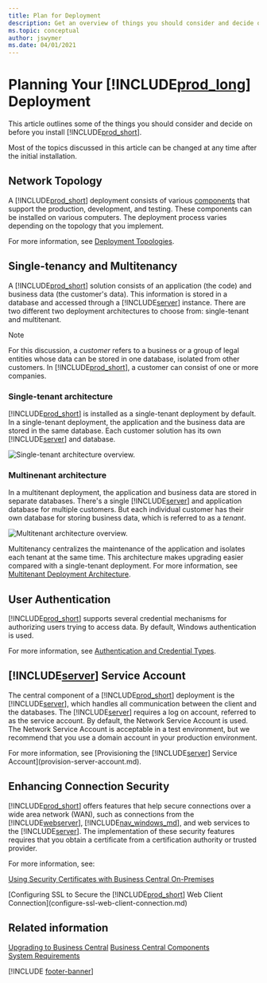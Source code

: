 ```yaml
---
title: Plan for Deployment
description: Get an overview of things you should consider and decide on before deploying
ms.topic: conceptual
author: jswymer
ms.date: 04/01/2021
---
```

# Planning Your [!INCLUDE[prod_long](../developer/includes/prod_long.md)] Deployment

This article outlines some of the things you should consider and decide on before you install [!INCLUDE[prod_short](../developer/includes/prod_short.md)].

Most of the topics discussed in this article can be changed at any time after the initial installation.  

## Network Topology

A [!INCLUDE[prod_short](../developer/includes/prod_short.md)] deployment consists of various [components](product-and-architecture-overview.md) that support the production, development, and testing. These components can be installed on various computers. The deployment process varies depending on the topology that you implement.

For more information, see [Deployment Topologies](deployment-scenarios.md).

## Single-tenancy and Multitenancy

A [!INCLUDE[prod_short](../developer/includes/prod_short.md)] solution consists of an application (the code) and business data (the customer's data). This information is stored in a database and accessed through a [!INCLUDE[server](../developer/includes/server.md)] instance. There are two different two deployment architectures to choose from: single-tenant and multitenant.

> [!NOTE]
> For this discussion, a *customer* refers to  a business or a group of legal entities whose data can be stored in one database, isolated from other customers. In [!INCLUDE[prod_short](../developer/includes/prod_short.md)], a customer can consist of one or more companies.

### Single-tenant architecture

[!INCLUDE[prod_short](../developer/includes/prod_short.md)] is installed as a single-tenant deployment by default. In a single-tenant deployment, the application and the business data are stored in the same database. Each customer solution has its own [!INCLUDE[server](../developer/includes/server.md)] and database.

![Single-tenant architecture overview.](../developer/media/architecture-singletenant.png "Single-tenant architecture overview")  

### Multinenant architecture

In a multitenant deployment, the application and business data are stored in separate databases. There's a single [!INCLUDE[server](../developer/includes/server.md)] and application database for multiple customers. But each individual customer has their own database for storing business data, which is referred to as a *tenant*. 

![Multitenant architecture overview.](../developer/media/architecture-multitenant.png "Multitenant architecture overview")  

Multitenancy centralizes the maintenance of the application and isolates each tenant at the same time. This architecture makes upgrading easier compared with a single-tenant deployment. For more information, see [Multitenant Deployment Architecture](Multitenant-Deployment-Architecture.md).

## User Authentication

[!INCLUDE[prod_short](../developer/includes/prod_short.md)] supports several credential mechanisms for authorizing users trying to access data. By default, Windows authentication is used. 

For more information, see [Authentication and Credential Types](../administration/users-credential-types.md).

 
## [!INCLUDE[server](../developer/includes/server.md)] Service Account

The central component of a [!INCLUDE[prod_short](../developer/includes/prod_short.md)] deployment is the [!INCLUDE[server](../developer/includes/server.md)], which handles all communication between the client and the databases. The [!INCLUDE[server](../developer/includes/server.md)] requires a log on account, referred to as the service account. By default, the Network Service Account is used. The Network Service Account is acceptable in a test environment, but we recommend that you use a domain account in your production environment.

For more information, see [Provisioning the [!INCLUDE[server](../developer/includes/server.md)] Service Account](provision-server-account.md).
 
## Enhancing Connection Security

[!INCLUDE[prod_short](../developer/includes/prod_short.md)] offers features that help secure connections over a wide area network \(WAN\), such as connections from the [!INCLUDE[webserver](../developer/includes/webserver.md)], [!INCLUDE[nav_windows_md](../developer/includes/nav_windows_md.md)], and web services to the [!INCLUDE[server](../developer/includes/server.md)]. The implementation of these security features requires that you obtain a certificate from a certification authority or trusted provider.

For more information, see:

[Using Security Certificates with Business Central On-Premises](implement-security-certificates-production-environment.md)


[Configuring SSL to Secure the [!INCLUDE[prod_short](../developer/includes/prod_short.md)] Web Client Connection](configure-ssl-web-client-connection.md)


## Related information  

[Upgrading to Business Central](../upgrade/upgrading-to-business-central.md)
[Business Central Components](Product-and-Architecture-Overview.md)  
[System Requirements](system-requirement-business-central.md)  

[!INCLUDE [footer-banner](../includes/footer-banner.md)]
